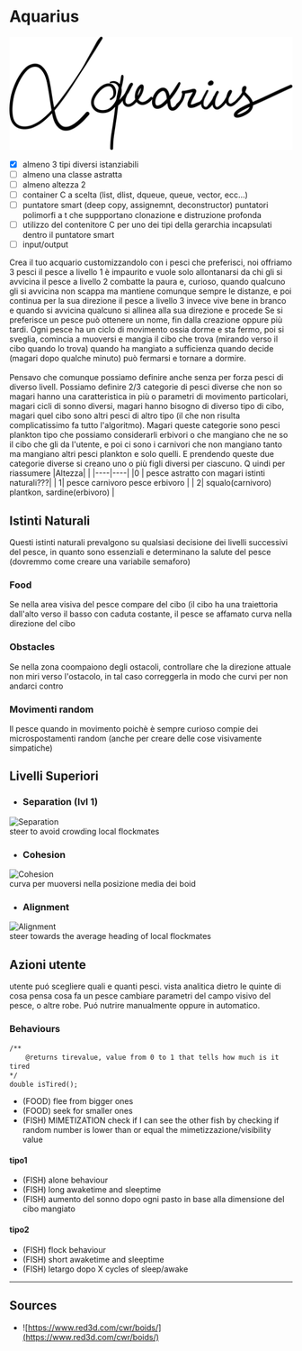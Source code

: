 # Aquarius

![Logo](./assets/logo.svg)

- [x] almeno 3 tipi diversi istanziabili
- [ ] almeno una classe astratta
- [ ] almeno altezza 2
- [ ] container C a scelta (list, dlist, dqueue, queue, vector, ecc...)
- [ ] puntatore smart (deep copy, assignemnt, deconstructor) puntatori polimorfi a t che suppportano clonazione e distruzione profonda
- [ ] utilizzo del contenitore C per uno dei tipi della gerarchia incapsulati dentro il puntatore smart
- [ ] input/output

Crea il tuo acquario customizzandolo con i pesci che preferisci, noi offriamo 3 pesci 
il pesce a livello 1 è impaurito e vuole solo allontanarsi da chi gli si avvicina
il pesce a livello 2 combatte la paura e, curioso, quando qualcuno gli si avvicina non scappa ma mantiene comunque sempre le distanze, e poi continua per la sua direzione
il pesce a livello 3 invece vive bene in branco e quando si avvicina qualcuno si allinea alla sua direzione e procede
Se si preferisce un pesce può ottenere un nome, fin dalla creazione oppure più tardi.
Ogni pesce ha un ciclo di movimento ossia dorme e sta fermo, poi si sveglia, comincia a muoversi e mangia il cibo che trova (mirando verso il cibo quando lo trova)
quando ha mangiato a sufficienza quando decide (magari dopo qualche minuto) può fermarsi e tornare a dormire.\
\
Pensavo che comunque possiamo definire anche senza per forza pesci di diverso livell.
Possiamo definire 2/3 categorie di pesci diverse che non so magari hanno una caratteristica in più o parametri di movimento particolari, magari cicli di sonno diversi, 
magari hanno bisogno di diverso tipo di cibo, magari quel cibo sono altri pesci di altro tipo (il che non risulta complicatissimo fa tutto l'algoritmo).
Magari queste categorie sono pesci plankton tipo che possiamo considerarli erbivori o che mangiano che ne so il cibo che gli da l'utente, e poi ci sono i carnivori che 
non mangiano tanto ma mangiano altri pesci plankton e solo quelli. E prendendo queste due categorie diverse si creano uno o più figli diversi per ciascuno.
Q
uindi per riassumere
|Altezza|    |
|----|----|
|0 | pesce astratto con magari istinti naturali???|
| 1| pesce carnivoro pesce erbivoro |
| 2| squalo(carnivoro) plantkon, sardine(erbivoro) |

## Istinti Naturali
Questi istinti naturali prevalgono su qualsiasi decisione dei livelli successivi del pesce, in quanto sono essenziali e determinano la salute del pesce
(dovremmo come creare una variabile semaforo)

### Food
Se nella area visiva del pesce compare del cibo (il cibo ha una traiettoria dall'alto verso il basso con caduta costante, il pesce se affamato curva nella direzione del cibo

### Obstacles
Se nella zona coompaiono degli ostacoli, controllare che la direzione attuale non miri verso l'ostacolo, in tal caso correggerla in modo che curvi per non andarci contro

### Movimenti random
Il pesce quando in movimento poichè è sempre curioso compie dei microspostamenti random (anche per creare delle cose visivamente simpatiche)

## Livelli Superiori

- ### Separation (lvl 1)
![Separation](https://www.red3d.com/cwr/boids/images/separation.gif)\
steer to avoid crowding local flockmates

- ### Cohesion
![Cohesion](https://www.red3d.com/cwr/boids/images/cohesion.gif)\
curva per muoversi nella posizione media dei boid

- ### Alignment
![Alignment](https://www.red3d.com/cwr/boids/images/alignment.gif)\
steer towards the average heading of local flockmates

## Azioni utente
utente puó scegliere quali e quanti pesci.
vista analitica dietro le quinte di cosa pensa cosa fa un pesce
cambiare parametri del campo visivo del pesce, o altre robe.
Puó nutrire manualmente oppure in automatico.

### Behaviours

```
/**
    @returns tirevalue, value from 0 to 1 that tells how much is it tired
*/
double isTired();

```

- (FOOD) flee from bigger ones
- (FOOD) seek for smaller ones
- (FISH) MIMETIZATION check if I can see the other fish by checking if random number is lower than or equal the mimetizzazione/visibility value

#### tipo1

- (FISH) alone behaviour
- (FISH) long awaketime and sleeptime
- (FISH) aumento del sonno dopo ogni pasto in base alla dimensione del cibo mangiato

#### tipo2

- (FISH) flock behaviour
- (FISH) short awaketime and sleeptime
- (FISH) letargo dopo X cycles of sleep/awake

<hr/>

## Sources

 - ![https://www.red3d.com/cwr/boids/](https://www.red3d.com/cwr/boids/)
